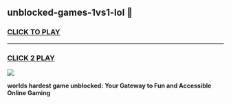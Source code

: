 
## unblocked-games-1vs1-lol 👋
<h3>
<a href="https://premium.freeplayer.one?title=unblocked-games-1vs1-lol&ref=14F">CLICK TO PLAY</a></h3>
<hr>

<h3>
<a href="https://premium.freeplayer.one?title=unblocked-games-1vs1-lol&ref=14F">CLICK 2 PLAY</a>
  
</h3>

<a href="https://premium.freeplayer.one?title=unblocked-games-1vs1-lol&ref=12F/"><img src="https://clearcache.store/games.png"></a>


**worlds hardest game unblocked: Your Gateway to Fun and Accessible Online Gaming**
